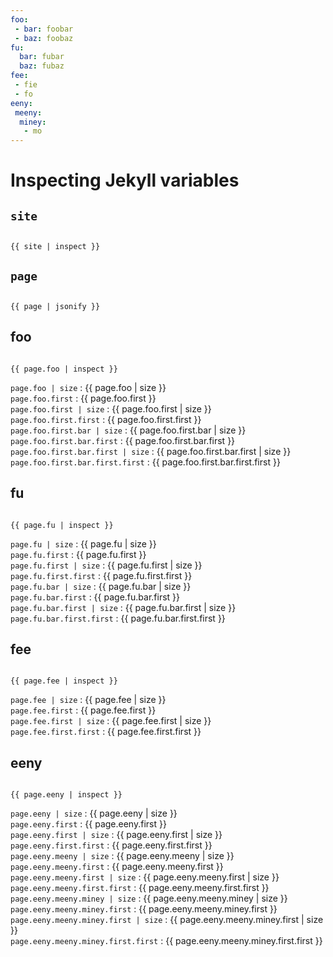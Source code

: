 ```yaml
---
foo:
 - bar: foobar
 - baz: foobaz
fu:
  bar: fubar
  baz: fubaz
fee:
 - fie
 - fo
eeny:
 meeny:
  miney:
   - mo
---
```


<link rel="stylesheet" href="https://cdnjs.cloudflare.com/ajax/libs/highlight.js/11.9.0/styles/default.min.css">
<script src="https://cdnjs.cloudflare.com/ajax/libs/highlight.js/11.9.0/highlight.min.js"></script>

<!-- and it's easy to individually load additional languages -->
<script src="https://cdnjs.cloudflare.com/ajax/libs/highlight.js/11.9.0/languages/json.min.js"></script>

<script>hljs.highlightAll();</script>

# Inspecting Jekyll variables

## `site`

<pre><code class="language-json">
{{ site | inspect }}
</code></pre>

## `page`

<pre><code class="language-json">
{{ page | jsonify }}
</code></pre>

## foo

<pre><code class="language-json">
{{ page.foo | inspect }}
</code></pre>
`page.foo | size` : {{ page.foo | size }}   
`page.foo.first` : {{ page.foo.first }}  
`page.foo.first | size` : {{ page.foo.first | size }}   
`page.foo.first.first` : {{ page.foo.first.first }}  
`page.foo.first.bar | size` : {{ page.foo.first.bar | size }}   
`page.foo.first.bar.first` : {{ page.foo.first.bar.first }}  
`page.foo.first.bar.first | size` : {{ page.foo.first.bar.first | size }}   
`page.foo.first.bar.first.first` : {{ page.foo.first.bar.first.first }}  

## fu
<pre><code class="language-json">
{{ page.fu | inspect }}
</code></pre>
`page.fu | size` : {{ page.fu | size }}  
`page.fu.first` : {{ page.fu.first }}  
`page.fu.first | size` : {{ page.fu.first | size }}   
`page.fu.first.first` : {{ page.fu.first.first }}  
`page.fu.bar | size` : {{ page.fu.bar | size }}  
`page.fu.bar.first` : {{ page.fu.bar.first }}  
`page.fu.bar.first | size` : {{ page.fu.bar.first | size }}   
`page.fu.bar.first.first` : {{ page.fu.bar.first.first }}  

## fee
<pre><code class="language-json">
{{ page.fee | inspect }}
</code></pre>
`page.fee | size` : {{ page.fee | size }}  
`page.fee.first` : {{ page.fee.first }}  
`page.fee.first | size` : {{ page.fee.first | size }}   
`page.fee.first.first` : {{ page.fee.first.first }}  

## eeny
<pre><code class="language-json">
{{ page.eeny | inspect }}
</code></pre>
`page.eeny | size` : {{ page.eeny | size }}  
`page.eeny.first` : {{ page.eeny.first }}  
`page.eeny.first | size` : {{ page.eeny.first | size }}   
`page.eeny.first.first` : {{ page.eeny.first.first }}  
`page.eeny.meeny | size` : {{ page.eeny.meeny | size }}  
`page.eeny.meeny.first` : {{ page.eeny.meeny.first }}  
`page.eeny.meeny.first | size` : {{ page.eeny.meeny.first | size }}   
`page.eeny.meeny.first.first` : {{ page.eeny.meeny.first.first }}  
`page.eeny.meeny.miney | size` : {{ page.eeny.meeny.miney | size }}  
`page.eeny.meeny.miney.first` : {{ page.eeny.meeny.miney.first }}  
`page.eeny.meeny.miney.first | size` : {{ page.eeny.meeny.miney.first | size }}   
`page.eeny.meeny.miney.first.first` : {{ page.eeny.meeny.miney.first.first }}  


